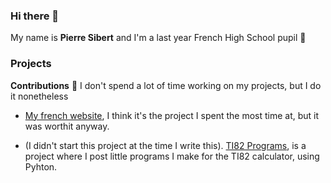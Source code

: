 ### Hi there 👋
My name is **Pierre Sibert** and I'm a last year French High School pupil 🏢

### Projects
  **Contributions**
📍 I don't spend a lot of time working on my projects, but I do it nonetheless

  - [My french website](https://pierronus.tk), I think it's the project I spent the most time at, but it was worthit anyway.
  
  -  (I didn't start this project at the time I write this).
     [TI82 Programs](https://github.com/Pierronus/ti-calculator-programs), is a project where I post little programs I make for the TI82 calculator, using Pyhton.
     
     
